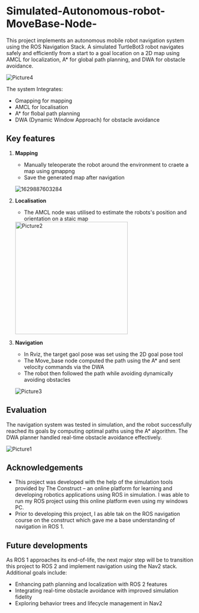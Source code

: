 # Simulated-Autonomous-robot-MoveBase-Node-
This project implements an autonomous mobile robot navigation system using the ROS Navigation Stack.
A simulated TurtleBot3 robot navigates safely and efficiently from a start to a goal location on a 2D 
map using AMCL for localization, A* for global path planning, and DWA for obstacle avoidance.

![Picture4](https://github.com/user-attachments/assets/068b111d-90bf-4153-a45c-c910e23990d6)


The system Integrates:
* Gmapping for mapping
* AMCL for localisation
* A* for flobal path planning
* DWA (Dynamic Window Approach) for obstacle avoidance

## Key features
1. **Mapping**
   - Manually teleoperate the robot around the environment to craete a map using gmappng
   - Save the generated map after navigation

    ![1629887603284](https://github.com/user-attachments/assets/5bcdd4c2-d55e-489a-b6ea-8a6af38cb9fc)


2. **Localisation**
   - The AMCL node was utilised to estimate the robots's position and orientation on a staic map

    <img width="300" alt="Picture2" src="https://github.com/user-attachments/assets/3cb64c47-13b2-46df-9b57-76711de26896" />


3. **Navigation**
   - In Rviz, the target gaol pose was set using the 2D goal pose tool
   - The Move_base node computed the path using the A* and sent velocity commands via the DWA
   - The robot then followed the path while avoiding dynamically avoiding obstacles

   ![Picture3](https://github.com/user-attachments/assets/4650b9e2-ccb4-422d-821b-8770609302af)


## Evaluation

The navigation system was tested in simulation, and the robot successfully reached its goals by computing optimal paths using the A* algorithm. The DWA planner handled real-time obstacle avoidance effectively.

   ![Picture1](https://github.com/user-attachments/assets/9203f09a-8194-493b-9cc9-e28471940484)


## Acknowledgements
* This project was developed with the help of the simulation tools provided by The Construct – an online platform for learning and developing robotics applications using ROS in simulation. I was able to run my ROS project using this online platform even using my windows PC.
* Prior to developing this project, I as able tak on the ROS navigation course on the construct which gave me a base understanding of navigation in ROS 1.

## Future developments
As ROS 1 approaches its end-of-life, the next major step will be to transition this project to ROS 2 and implement navigation using the Nav2 stack. Additional goals include:

* Enhancing path planning and localization with ROS 2 features
* Integrating real-time obstacle avoidance with improved simulation fidelity
* Exploring behavior trees and lifecycle management in Nav2


